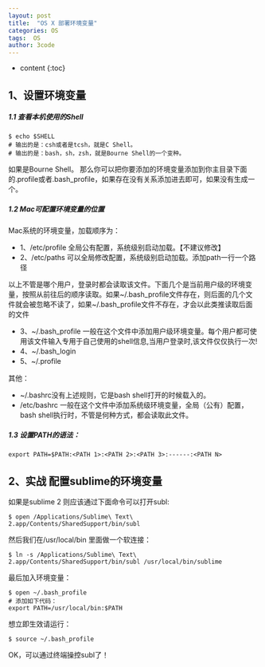 ```yaml
---
layout: post
title:  "OS X 部署环境变量"
categories: OS
tags:  OS
author: 3code
---
```


* content
{:toc}


## 1、设置环境变量

##### 1.1 查看本机使用的Shell

```
$ echo $SHELL
# 输出的是：csh或者是tcsh，就是C Shell。
# 输出的是：bash，sh，zsh，就是Bourne Shell的一个变种。
```
  如果是Bourne Shell。
那么你可以把你要添加的环境变量添加到你主目录下面的.profile或者.bash_profile，如果存在没有关系添加进去即可，如果没有生成一个。

##### 1.2 Mac可配置环境变量的位置

Mac系统的环境变量，加载顺序为：

- 1、/etc/profile 全局公有配置，系统级别启动加载。【不建议修改】
- 2、/etc/paths 可以全局修改配置，系统级别启动加载。添加path一行一个路径

以上不管是哪个用户，登录时都会读取该文件。下面几个是当前用户级的环境变量，按照从前往后的顺序读取。如果~/.bash_profile文件存在，则后面的几个文件就会被忽略不读了，如果~/.bash_profile文件不存在，才会以此类推读取后面的文件

- 3、~/.bash_profile  一般在这个文件中添加用户级环境变量。每个用户都可使用该文件输入专用于自己使用的shell信息,当用户登录时,该文件仅仅执行一次!
- 4、~/.bash_login
- 5、~/.profile

其他：

- ~/.bashrc没有上述规则，它是bash shell打开的时候载入的。
- /etc/bashrc 一般在这个文件中添加系统级环境变量，全局（公有）配置，bash shell执行时，不管是何种方式，都会读取此文件。

##### 1.3 设置PATH的语法：

```
export PATH=$PATH:<PATH 1>:<PATH 2>:<PATH 3>:------:<PATH N>
```
 
## 2、实战 配置sublime的环境变量

如果是sublime 2 则应该通过下面命令可以打开subl:

```
$ open /Applications/Sublime\ Text\ 2.app/Contents/SharedSupport/bin/subl
```

然后我们在/usr/local/bin 里面做一个软连接：

```
$ ln -s /Applications/Sublime\ Text\ 2.app/Contents/SharedSupport/bin/subl /usr/local/bin/sublime
```

最后加入环境变量：

```
$ open ~/.bash_profile
# 添加如下代码：
export PATH=/usr/local/bin:$PATH
```

想立即生效请运行：

```
$ source ~/.bash_profile
```
OK，可以通过终端操控subl了！



